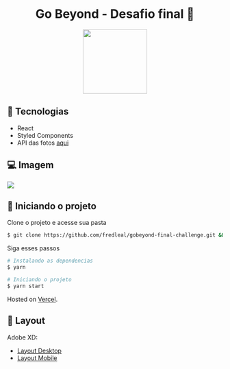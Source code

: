 <h1 align="center"> Go Beyond - Desafio final 🚀 </h1>
<p align="center">
  <img width="150" height="150" src="public/favicon.ico" />
</p>



## 🧪 Tecnologias

- React
- Styled Components
- API das fotos [aqui](https://github.com/fredleal/db-api)



## 💻 Imagem

<img src="https://i.imgur.com/gCKfrm1.png" />



## 🚀 Iniciando o projeto

Clone o projeto e acesse sua pasta

```bash
$ git clone https://github.com/fredleal/gobeyond-final-challenge.git && gobeyond-final-challenge
```

Siga esses passos
```bash
# Instalando as dependencias
$ yarn

# Iniciando o projeto
$ yarn start
```


Hosted on [Vercel](https://vercel.com).

## 🔖 Layout
Adobe XD: <br>
- [Layout Desktop](https://xd.adobe.com/view/e100320d-9539-4cd9-9146-e27f75204e69-b453/) <br>
- [Layout Mobile](https://xd.adobe.com/view/e100320d-9539-4cd9-9146-e27f75204e69-b453/screen/02609f96-fe10-4a61-b495-782296f4c193/)
